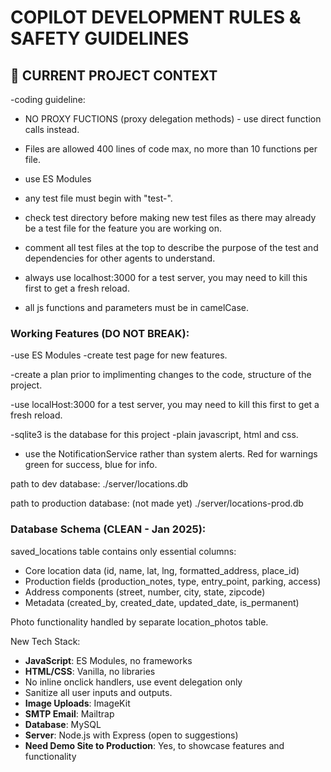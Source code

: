 # COPILOT DEVELOPMENT RULES & SAFETY GUIDELINES

## 🎯 CURRENT PROJECT CONTEXT
-coding guideline:
- NO PROXY FUCTIONS (proxy delegation methods) - use direct function calls instead.
- Files are allowed 400 lines of code max, no more than 10 functions per file.
- use ES Modules 

- any test file must begin with "test-".
- check test directory before making new test files as there may already be a test file for the feature you are working on.
- comment all test files at the top to describe the purpose of the test and dependencies for other agents to understand.

- always use localhost:3000 for a test server, you may need to kill this first to get a fresh reload.

- all js functions and parameters must be in camelCase.

### Working Features (DO NOT BREAK):
-use ES Modules
-create test page for new features. 

-create a plan prior to implimenting changes to the code, structure of the project. 

-use localHost:3000 for a test server, you may need to kill this first to get a fresh reload. 

-sqlite3 is the database for this project
-plain javascript, html and css.

- use the NotificationService rather than system alerts. Red for warnings green for success, blue for info. 

path to dev database:
./server/locations.db

path to production database: (not made yet)
./server/locations-prod.db

### Database Schema (CLEAN - Jan 2025):
saved_locations table contains only essential columns:
- Core location data (id, name, lat, lng, formatted_address, place_id)
- Production fields (production_notes, type, entry_point, parking, access)
- Address components (street, number, city, state, zipcode)
- Metadata (created_by, created_date, updated_date, is_permanent)

Photo functionality handled by separate location_photos table.


New Tech Stack:
- **JavaScript**: ES Modules, no frameworks
- **HTML/CSS**: Vanilla, no libraries
- No inline onclick handlers, use event delegation only
- Sanitize all user inputs and outputs.
- **Image Uploads**: ImageKit
- **SMTP Email**: Mailtrap
- **Database**: MySQL
- **Server**: Node.js with Express (open to suggestions)
- **Need Demo Site to Production**: Yes, to showcase features and functionality




